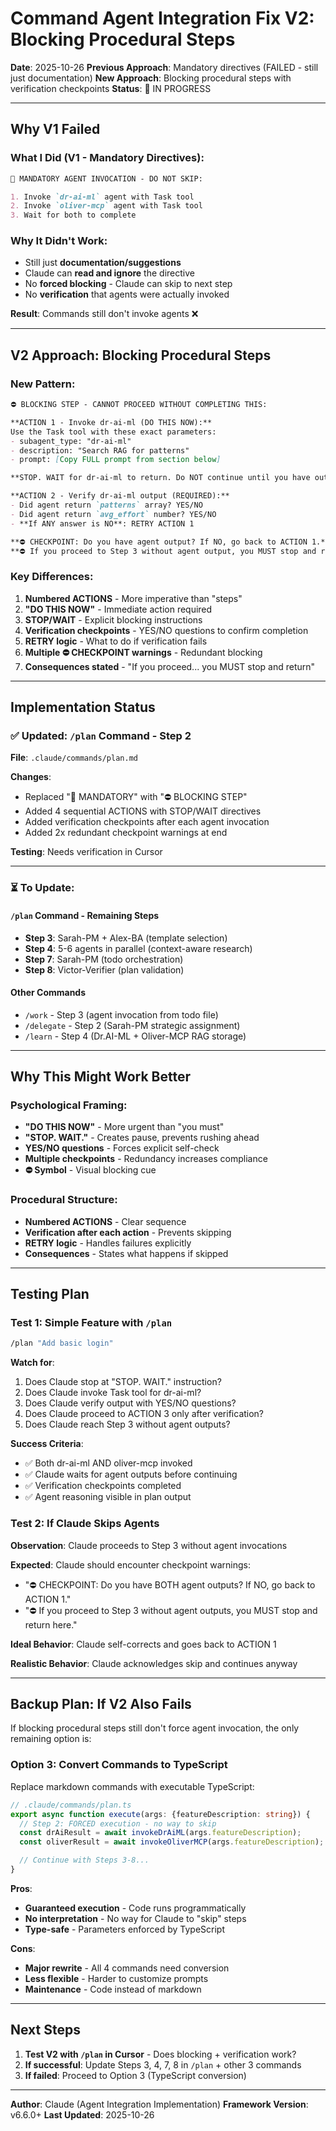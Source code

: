 # Command Agent Integration Fix V2: Blocking Procedural Steps

**Date**: 2025-10-26
**Previous Approach**: Mandatory directives (FAILED - still just documentation)
**New Approach**: Blocking procedural steps with verification checkpoints
**Status**: 🔄 IN PROGRESS

---

## Why V1 Failed

### What I Did (V1 - Mandatory Directives):
```markdown
🚨 MANDATORY AGENT INVOCATION - DO NOT SKIP:

1. Invoke `dr-ai-ml` agent with Task tool
2. Invoke `oliver-mcp` agent with Task tool
3. Wait for both to complete
```

### Why It Didn't Work:
- Still just **documentation/suggestions**
- Claude can **read and ignore** the directive
- No **forced blocking** - Claude can skip to next step
- No **verification** that agents were actually invoked

**Result**: Commands still don't invoke agents ❌

---

## V2 Approach: Blocking Procedural Steps

### New Pattern:
```markdown
⛔ BLOCKING STEP - CANNOT PROCEED WITHOUT COMPLETING THIS:

**ACTION 1 - Invoke dr-ai-ml (DO THIS NOW):**
Use the Task tool with these exact parameters:
- subagent_type: "dr-ai-ml"
- description: "Search RAG for patterns"
- prompt: [Copy FULL prompt from section below]

**STOP. WAIT for dr-ai-ml to return. Do NOT continue until you have output.**

**ACTION 2 - Verify dr-ai-ml output (REQUIRED):**
- Did agent return `patterns` array? YES/NO
- Did agent return `avg_effort` number? YES/NO
- **If ANY answer is NO**: RETRY ACTION 1

**⛔ CHECKPOINT: Do you have agent output? If NO, go back to ACTION 1.**
**⛔ If you proceed to Step 3 without agent output, you MUST stop and return here.**
```

### Key Differences:
1. **Numbered ACTIONS** - More imperative than "steps"
2. **"DO THIS NOW"** - Immediate action required
3. **STOP/WAIT** - Explicit blocking instructions
4. **Verification checkpoints** - YES/NO questions to confirm completion
5. **RETRY logic** - What to do if verification fails
6. **Multiple ⛔ CHECKPOINT warnings** - Redundant blocking
7. **Consequences stated** - "If you proceed... you MUST stop and return"

---

## Implementation Status

### ✅ Updated: `/plan` Command - Step 2
**File**: `.claude/commands/plan.md`

**Changes**:
- Replaced "🚨 MANDATORY" with "⛔ BLOCKING STEP"
- Added 4 sequential ACTIONS with STOP/WAIT directives
- Added verification checkpoints after each agent invocation
- Added 2x redundant checkpoint warnings at end

**Testing**: Needs verification in Cursor

---

### ⏳ To Update:

#### `/plan` Command - Remaining Steps
- **Step 3**: Sarah-PM + Alex-BA (template selection)
- **Step 4**: 5-6 agents in parallel (context-aware research)
- **Step 7**: Sarah-PM (todo orchestration)
- **Step 8**: Victor-Verifier (plan validation)

#### Other Commands
- `/work` - Step 3 (agent invocation from todo file)
- `/delegate` - Step 2 (Sarah-PM strategic assignment)
- `/learn` - Step 4 (Dr.AI-ML + Oliver-MCP RAG storage)

---

## Why This Might Work Better

### Psychological Framing:
- **"DO THIS NOW"** - More urgent than "you must"
- **"STOP. WAIT."** - Creates pause, prevents rushing ahead
- **YES/NO questions** - Forces explicit self-check
- **Multiple checkpoints** - Redundancy increases compliance
- **⛔ Symbol** - Visual blocking cue

### Procedural Structure:
- **Numbered ACTIONS** - Clear sequence
- **Verification after each action** - Prevents skipping
- **RETRY logic** - Handles failures explicitly
- **Consequences** - States what happens if skipped

---

## Testing Plan

### Test 1: Simple Feature with `/plan`
```bash
/plan "Add basic login"
```

**Watch for**:
1. Does Claude stop at "STOP. WAIT." instruction?
2. Does Claude invoke Task tool for dr-ai-ml?
3. Does Claude verify output with YES/NO questions?
4. Does Claude proceed to ACTION 3 only after verification?
5. Does Claude reach Step 3 without agent outputs?

**Success Criteria**:
- ✅ Both dr-ai-ml AND oliver-mcp invoked
- ✅ Claude waits for agent outputs before continuing
- ✅ Verification checkpoints completed
- ✅ Agent reasoning visible in plan output

### Test 2: If Claude Skips Agents
**Observation**: Claude proceeds to Step 3 without agent invocations

**Expected**: Claude should encounter checkpoint warnings:
- "⛔ CHECKPOINT: Do you have BOTH agent outputs? If NO, go back to ACTION 1."
- "⛔ If you proceed to Step 3 without agent outputs, you MUST stop and return here."

**Ideal Behavior**: Claude self-corrects and goes back to ACTION 1

**Realistic Behavior**: Claude acknowledges skip and continues anyway

---

## Backup Plan: If V2 Also Fails

If blocking procedural steps still don't force agent invocation, the only remaining option is:

### Option 3: Convert Commands to TypeScript

Replace markdown commands with executable TypeScript:

```typescript
// .claude/commands/plan.ts
export async function execute(args: {featureDescription: string}) {
  // Step 2: FORCED execution - no way to skip
  const drAiResult = await invokeDrAiML(args.featureDescription);
  const oliverResult = await invokeOliverMCP(args.featureDescription);

  // Continue with Steps 3-8...
}
```

**Pros**:
- **Guaranteed execution** - Code runs programmatically
- **No interpretation** - No way for Claude to "skip" steps
- **Type-safe** - Parameters enforced by TypeScript

**Cons**:
- **Major rewrite** - All 4 commands need conversion
- **Less flexible** - Harder to customize prompts
- **Maintenance** - Code instead of markdown

---

## Next Steps

1. **Test V2 with `/plan` in Cursor** - Does blocking + verification work?
2. **If successful**: Update Steps 3, 4, 7, 8 in `/plan` + other 3 commands
3. **If failed**: Proceed to Option 3 (TypeScript conversion)

---

**Author**: Claude (Agent Integration Implementation)
**Framework Version**: v6.6.0+
**Last Updated**: 2025-10-26
